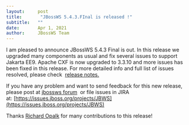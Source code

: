 ```yaml
---
layout:     post
title:       "JBossWS 5.4.3.FInal is released !"
subtitle:   ""
date:       Apr 1, 2021
author:     JBossWS Team
---
```


I am pleased to announce JBossWS 5.4.3 Final is out. In this release we upgraded many components as usual and fix several issues to support Jakarta EE9. 
Apache CXF is now upgraded to 3.3.10 and more issues has been fixed in this release.  For more detailed info and full list of issues resolved, please check
 [release notes.](https://issues.redhat.com/secure/ReleaseNote.jspa?projectId=12310050&version=12347396)  

If you have any problem and want to send feedback for this new release, please post at [jbossws forum](https://developer.jboss.org/en/jbossws/cxf) 
or file issues in JIRA at: [https://issues.jboss.org/projects/JBWS](https://issues.jboss.org/projects/JBWS)

Thanks [Richard Opalk](https://github.com/ropalka) for many contributions to this release!





